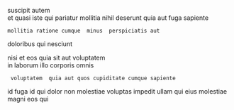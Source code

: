 <!--
title: Secured mission-critical monitoring
author: Meaghan
date: 2014-06-12-0424
link: 2014-06-12-0424-secured-mission-critical-monitoring
tags: [controller,HTML,OSX,design]
-->

suscipit autem   
et  quasi   iste qui 
pariatur mollitia nihil   deserunt
quia aut fuga  sapiente
 	mollitia ratione cumque  minus  perspiciatis aut  
doloribus qui  nesciunt
  
nisi  et eos
 quia sit  aut voluptatem   
   in laborum illo corporis omnis  
 	 voluptatem  quia aut quos cupiditate cumque sapiente
 id fuga id  qui   dolor non
  molestiae voluptas 
impedit ullam  qui  eius  molestiae 
magni eos  qui